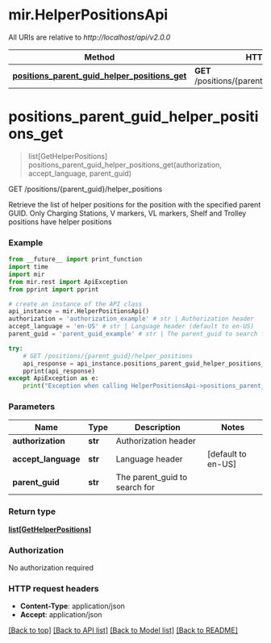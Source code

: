# mir.HelperPositionsApi

All URIs are relative to *http://localhost/api/v2.0.0*

Method | HTTP request | Description
------------- | ------------- | -------------
[**positions_parent_guid_helper_positions_get**](HelperPositionsApi.md#positions_parent_guid_helper_positions_get) | **GET** /positions/{parent_guid}/helper_positions | GET /positions/{parent_guid}/helper_positions


# **positions_parent_guid_helper_positions_get**
> list[GetHelperPositions] positions_parent_guid_helper_positions_get(authorization, accept_language, parent_guid)

GET /positions/{parent_guid}/helper_positions

Retrieve the list of helper positions for the position with the specified parent GUID. Only Charging Stations, V markers, VL markers, Shelf and Trolley positions have helper positions

### Example
```python
from __future__ import print_function
import time
import mir
from mir.rest import ApiException
from pprint import pprint

# create an instance of the API class
api_instance = mir.HelperPositionsApi()
authorization = 'authorization_example' # str | Authorization header
accept_language = 'en-US' # str | Language header (default to en-US)
parent_guid = 'parent_guid_example' # str | The parent_guid to search for

try:
    # GET /positions/{parent_guid}/helper_positions
    api_response = api_instance.positions_parent_guid_helper_positions_get(authorization, accept_language, parent_guid)
    pprint(api_response)
except ApiException as e:
    print("Exception when calling HelperPositionsApi->positions_parent_guid_helper_positions_get: %s\n" % e)
```

### Parameters

Name | Type | Description  | Notes
------------- | ------------- | ------------- | -------------
 **authorization** | **str**| Authorization header | 
 **accept_language** | **str**| Language header | [default to en-US]
 **parent_guid** | **str**| The parent_guid to search for | 

### Return type

[**list[GetHelperPositions]**](GetHelperPositions.md)

### Authorization

No authorization required

### HTTP request headers

 - **Content-Type**: application/json
 - **Accept**: application/json

[[Back to top]](#) [[Back to API list]](../README.md#documentation-for-api-endpoints) [[Back to Model list]](../README.md#documentation-for-models) [[Back to README]](../README.md)

